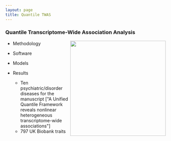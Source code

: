 ```yaml
---
layout: page
title: Quantile TWAS
---
```


### Quantile Transcriptome-Wide Association Analysis

<img align="right" src="/img/file-1.jpeg" alt="" width="300">

- Methodology

- Software

- Models

- Results

  - Ten psychiatric/disorder diseases for the manuscript ["A Unified Quantile Framework reveals nonlinear heterogeneous transcriptome-wide associations"]
  - 797 UK Biobank traits
